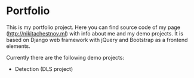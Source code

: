 # Portfolio

This is my portfolio project. Here you can find source code of my page (http://nikitachestnov.ml) with info about me and my demo projects.
It is based on Django web framework with jQuery and Bootstrap as a frontend elements.

Currently there are the following demo projects:
- Detection (DLS project) 

